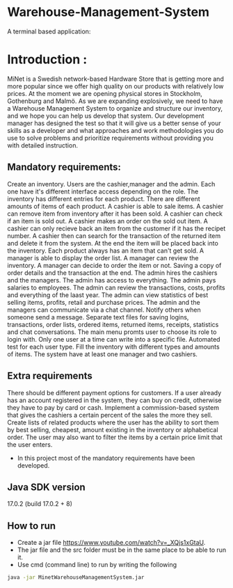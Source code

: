 # Warehouse-Management-System
A terminal based application:

# Introduction :
MiNet is a Swedish network-based Hardware Store that is getting more and more
popular since we offer high quality on our products with relatively low prices. At
the moment we are opening physical stores in Stockholm, Gothenburg and
Malmö. As we are expanding explosively, we need to have a Warehouse
Management System to organize and structure our inventory, and we hope you
can help us develop that system. Our development manager has designed the
test so that it will give us a better sense of your skills as a developer and what
approaches and work methodologies you do use to solve problems and prioritize
requirements without providing you with detailed instruction.

## Mandatory requirements:
Create an inventory.
Users are the cashier,manager and the admin.
Each one have it's different interface access depending on the role.
The inventory has different entries for each product.
There are different amounts of items of each product.
A cashier is able to sale items.
A cashier can remove item from inventory after it has been sold.
A cashier can check if an item is sold out.
A cashier makes an order on the sold out item.
A cashier can only recieve back an item from the customer if it has the recipet number.
A cashier then can search for the transaction of the returned item and delete it from the system.
At the end the item will be placed back into the inventory.
Each product always has an item that can't get sold.
A manager is able to display the order list.
A manager can review the inventory.
A manager can decide to order the item or not.
Saving a copy of order details and the transaction at the end.
The admin hires the cashiers and the managers.
The admin has access to everything.
The admin pays salaries to employees.
The admin can review the transactions, costs, profits and everything of the laast year.
The admin can view statistics of best selling items, profits, retail and purchase prices.
The admin and the managers can communicate via a chat channel.
Notify others when someone send a message.
Separate text files for saving logins, transactions, order lists, ordered items, returned items, receipts,
statistics and chat conversations.
The main menu promts user to choose its role to login with.
Only one user at a time can write into a specific file.
Automated test for each user type.
Fill the inventory with different types and amounts of items.
The system have at least one manager and two cashiers.


## Extra requirements
There should be different payment options for customers. If a user already has an
account registered in the system, they can buy on credit, otherwise they have to
pay by card or cash.
Implement a commission-based system that gives the cashiers a certain percent
of the sales the more they sell.
Create lists of related products where the user has the ability to sort them by best
selling, cheapest, amount existing in the inventory or alphabetical order. The user
may also want to filter the items by a certain price limit that the user enters.

* In this project most of the mandatory requirements have been developed.

## Java SDK version
17.0.2 (build 17.0.2 + 8)

## How to run
* Create a jar file https://www.youtube.com/watch?v=_XQjs1xGtaU.
* The jar file and the src folder must be in the same place to be able to run it.
* Use cmd (command line) to run by writing the following 
```bash
java -jar MinetWarehouseManagementSystem.jar
``` 
